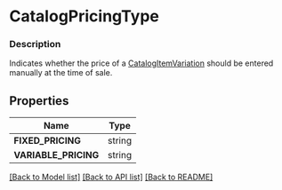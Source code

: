 # CatalogPricingType


### Description

Indicates whether the price of a [CatalogItemVariation](#type-catalogitemvariation) should be entered manually at the time of sale.

## Properties
Name | Type
------------ | -------------
**FIXED_PRICING** | string
**VARIABLE_PRICING** | string

[[Back to Model list]](../README.md#documentation-for-models) [[Back to API list]](../README.md#documentation-for-api-endpoints) [[Back to README]](../README.md)


